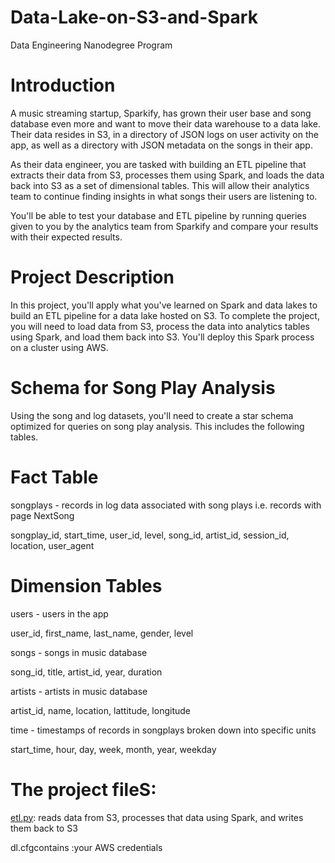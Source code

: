 # Data-Lake-on-S3-and-Spark
Data Engineering Nanodegree Program

# Introduction
A music streaming startup, Sparkify, has grown their user base and song database even more and want to move their data warehouse to a data lake. Their data resides in S3, in a directory of JSON logs on user activity on the app, as well as a directory with JSON metadata on the songs in their app.

As their data engineer, you are tasked with building an ETL pipeline that extracts their data from S3, processes them using Spark, and loads the data back into S3 as a set of dimensional tables. This will allow their analytics team to continue finding insights in what songs their users are listening to.

You'll be able to test your database and ETL pipeline by running queries given to you by the analytics team from Sparkify and compare your results with their expected results.

# Project Description
In this project, you'll apply what you've learned on Spark and data lakes to build an ETL pipeline for a data lake hosted on S3. To complete the project, you will need to load data from S3, process the data into analytics tables using Spark, and load them back into S3. You'll deploy this Spark process on a cluster using AWS.

# Schema for Song Play Analysis
Using the song and log datasets, you'll need to create a star schema optimized for queries on song play analysis. This includes the following tables.

# Fact Table
songplays - records in log data associated with song plays i.e. records with page NextSong

songplay_id, start_time, user_id, level, song_id, artist_id, session_id, location, user_agent

# Dimension Tables
users - users in the app

user_id, first_name, last_name, gender, level

songs - songs in music database

song_id, title, artist_id, year, duration

artists - artists in music database

artist_id, name, location, lattitude, longitude

time - timestamps of records in songplays broken down into specific units

start_time, hour, day, week, month, year, weekday

# The project fileS:

<a href="https://github.com/RashaAlamoud/Data-Lake-on-S3-Redshift/blob/main/etl.py">etl.py</a>: reads data from S3, processes that data using Spark, and writes them back to S3

dl.cfgcontains</a> :your AWS credentials

